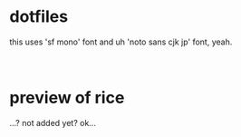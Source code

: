 # dotfiles
this uses 'sf mono' font and uh 'noto sans cjk jp' font, yeah.
<br>
<br>
<br>

# preview of rice
...? not added yet? ok...
